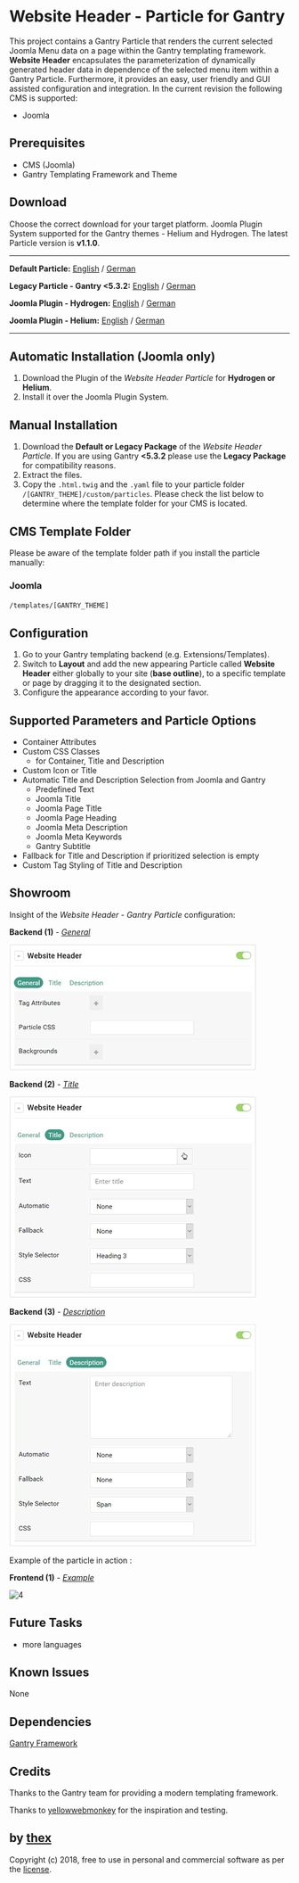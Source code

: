 # Website Header - Particle for Gantry
This project contains a Gantry Particle that renders the current selected Joomla Menu data on a page within the Gantry templating framework. **Website Header** encapsulates the parameterization of dynamically generated header data in dependence of the selected menu item within a Gantry Particle. Furthermore, it provides an easy, user friendly and GUI assisted configuration and integration. In the current revision the following CMS is supported:
* Joomla

## Prerequisites
* CMS (Joomla)
* Gantry Templating Framework and Theme

## Download
Choose the correct download for your target platform. Joomla Plugin System supported for the Gantry themes - Helium and Hydrogen. The latest Particle version is **v1.1.0**.

___
**Default Particle:**
[English](https://github.com/thexmanxyz/Website-Header-Gantry/releases/download/v1.1.0/wsh.particle.only.EN.v1.1.0.zip) / [German](https://github.com/thexmanxyz/Website-Header-Gantry/releases/download/v1.1.0/wsh.particle.only.DE.v1.1.0.zip)

**Legacy Particle - Gantry <5.3.2:**
[English](https://github.com/thexmanxyz/Website-Header-Gantry/releases/download/v1.1.0/wsh.particle.only.legacy.EN.v1.1.0.zip) / [German](https://github.com/thexmanxyz/Website-Header-Gantry/releases/download/v1.1.0/wsh.particle.only.legacy.DE.v1.1.0.zip)

**Joomla Plugin - Hydrogen:**
[English](https://github.com/thexmanxyz/Website-Header-Gantry/releases/download/v1.1.0/wsh.j3.hydrogen.EN.v1.1.0.zip) / [German](https://github.com/thexmanxyz/Website-Header-Gantry/releases/download/v1.1.0/wsh.j3.hydrogen.DE.v1.1.0.zip)

**Joomla Plugin - Helium:**
[English](https://github.com/thexmanxyz/Website-Header-Gantry/releases/download/v1.1.0/wsh.j3.helium.EN.v1.1.0.zip) / [German](https://github.com/thexmanxyz/Website-Header-Gantry/releases/download/v1.1.0/wsh.j3.helium.DE.v1.1.0.zip)
___

## Automatic Installation (Joomla only)
1. Download the Plugin of the *Website Header Particle* for **Hydrogen or Helium**.
2. Install it over the Joomla Plugin System.

## Manual Installation
1. Download the **Default or Legacy Package** of the *Website Header Particle*. If you are using Gantry **<5.3.2** please use the **Legacy Package** for compatibility reasons.
2. Extract the files.
3. Copy the `.html.twig` and the `.yaml` file to your particle folder `/[GANTRY_THEME]/custom/particles`. Please check the list below to determine where the template folder for your CMS is located.

## CMS Template Folder
Please be aware of the template folder path if you install the particle manually:

### Joomla
`/templates/[GANTRY_THEME]`

## Configuration
1. Go to your Gantry templating backend (e.g. Extensions/Templates).
2. Switch to **Layout** and add the new appearing Particle called **Website Header** either globally to your site (**base outline**), to a specific template or page by dragging it to the designated section.
3. Configure the appearance according to your favor.
 
## Supported Parameters and Particle Options
* Container Attributes
* Custom CSS Classes
  * for Container, Title and Description
* Custom Icon or Title
* Automatic Title and Description Selection from Joomla and Gantry
  * Predefined Text
  * Joomla Title
  * Joomla Page Title
  * Joomla Page Heading
  * Joomla Meta Description
  * Joomla Meta Keywords
  * Gantry Subtitle
* Fallback for Title and Description if prioritized selection is empty
* Custom Tag Styling of Title and Description

## Showroom
Insight of the *Website Header - Gantry Particle* configuration:

**Backend (1)** - *[General](/screenshots/backend_general.png)*

![1](/screenshots/backend_general.png)

**Backend (2)** - *[Title](/screenshots/backend_title.png)*

![2](/screenshots/backend_title.png)

**Backend (3)** - *[Description](/screenshots/backend_description.png)*

![3](/screenshots/backend_description.png)

Example of the particle in action :

**Frontend (1)** - *[Example](/screenshots/frontend_1.png)*

![4](/screenshots/frontend_1.png)

## Future Tasks
* more languages

## Known Issues
None

## Dependencies

[Gantry Framework](http://gantry.org/)

## Credits
Thanks to the Gantry team for providing a modern templating framework.

Thanks to [yellowwebmonkey](https://github.com/yellowwebmonkey) for the inspiration and testing.

## by [thex](https://github.com/thexmanxyz)
Copyright (c) 2018, free to use in personal and commercial software as per the [license](/LICENSE.md).
